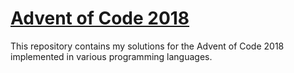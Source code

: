 # [Advent of Code 2018](https://adventofcode.com/2018)

This repository contains my solutions for the Advent of Code 2018 implemented in various programming languages.

